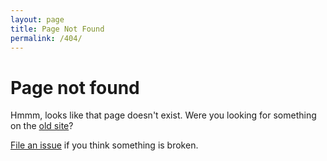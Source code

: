 ```yaml
---
layout: page
title: Page Not Found
permalink: /404/
---
```


# Page not found

Hmmm, looks like that page doesn't exist. Were you looking for something on the [old site](/old)?

[File an issue](https://github.com/cssbristol/cssbristol.github.io/issues) if you think something is broken.
